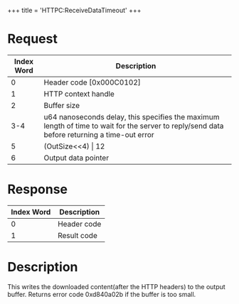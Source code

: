 +++
title = 'HTTPC:ReceiveDataTimeout'
+++

# Request

| Index Word | Description                                                                                                                                  |
|------------|----------------------------------------------------------------------------------------------------------------------------------------------|
| 0          | Header code \[0x000C0102\]                                                                                                                   |
| 1          | HTTP context handle                                                                                                                          |
| 2          | Buffer size                                                                                                                                  |
| 3-4        | u64 nanoseconds delay, this specifies the maximum length of time to wait for the server to reply/send data before returning a time-out error |
| 5          | (OutSize\<\<4) \| 12                                                                                                                         |
| 6          | Output data pointer                                                                                                                          |

# Response

| Index Word | Description |
|------------|-------------|
| 0          | Header code |
| 1          | Result code |

# Description

This writes the downloaded content(after the HTTP headers) to the output
buffer. Returns error code 0xd840a02b if the buffer is too small.